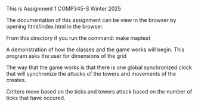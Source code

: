 This is Assignment 1 COMP345-S Winter 2025


The documentation of this assignment can be view in the browser by opening html/index.html in the browser.

From this directory if you run the command:
  make maptest

A demonstration of how the classes and the game works will begin. This program asks the user for dimensions of the grid

The way that the game works is that there is one global synchronized clock that will synchronize the attacks of the towers and movements of the creates.

Critters move based on the ticks and towers attack based on the number of ticks that have occured. 

